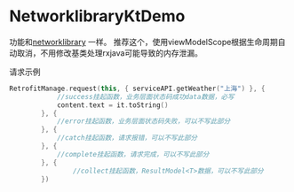 # NetworklibraryKtDemo
功能和[networklibrary](https://github.com/yanxing/NetworklibraryDemo) 一样。
推荐这个，使用viewModelScope根据生命周期自动取消，不用修改基类处理rxjava可能导致的内存泄漏。

请求示例
```kotlin
RetrofitManage.request(this, { serviceAPI.getWeather("上海") }, {
            //success挂起函数，业务层面状态码成功data数据，必写
            content.text = it.toString()
        }, {
            //error挂起函数，业务层面状态码失败，可以不写此部分
        }, {
            //catch挂起函数，请求报错，可以不写此部分
        }, {
            //complete挂起函数，请求完成，可以不写此部分
        }, {
                //collect挂起函数，ResultModel<T>数据，可以不写此部分
        })
```
